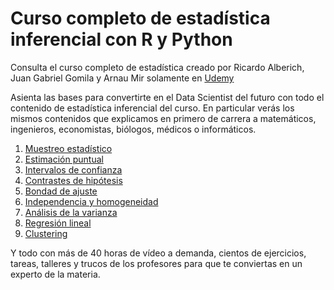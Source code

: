 # Curso completo de estadística inferencial con R y Python

Consulta el curso completo de estadística creado por Ricardo Alberich, Juan Gabriel Gomila y Arnau Mir solamente en [Udemy](https://www.udemy.com/course/estadisticainferencial/learn/lecture/17372742#overview)

Asienta las bases para convertirte en el Data Scientist del futuro con todo el contenido de estadística inferencial del curso. En particular verás los mismos contenidos que explicamos en primero de carrera a matemáticos, ingenieros, economistas, biólogos, médicos o informáticos. 

1. [Muestreo estadístico](https://joanby.github.io/estadistica-inferencial/Tema-1---Muestreo#1)
2. [Estimación puntual](https://joanby.github.io/estadistica-inferencial/Tema-2---Estimación#1)
3. [Intervalos de confianza](https://joanby.github.io/estadistica-inferencial/Tema-3---IC#1)
4. [Contrastes de hipótesis](https://joanby.github.io/estadistica-inferencial/Tema-4---ContrasteHipotesis#1)
5. [Bondad de ajuste](https://joanby.github.io/estadistica-inferencial/Tema-5---BondadAjuste#1)
6. [Independencia y homogeneidad](https://joanby.github.io/estadistica-inferencial/Tema-6---IndepHomog#1)
7. [Análisis de la varianza](https://joanby.github.io/estadistica-inferencial/Tema-7---ANOVA#1)
8. [Regresión lineal](https://joanby.github.io/estadistica-inferencial/Tema-8---RegresionLineal#1)
9. [Clustering](https://joanby.github.io/estadistica-inferencial/Tema-9---Clustering#1)

Y todo con más de 40 horas de vídeo a demanda, cientos de ejercicios, tareas, talleres y trucos de los profesores para que te conviertas en un experto de la materia.

